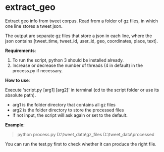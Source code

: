 # extract_geo
Extract geo info from tweet corpus. Read from a folder of gz files, in which one line stores a tweet json.

The output are separate gz files that store a json in each line, where the json contains [tweet_time, tweet_id, user_id, geo, coordinates, place, text].

**Requirements**:
1. To run the script, python 3 should be installed already.
2. Increase or decrease the number of threads (4 in default) in the process.py if necessary.

**How to use**:

Execute 'script.py [arg1] [arg2]' in terminal (cd to the script folder or use its absolute path).
* arg1 is the folder directory that contains all gz files
* arg2 is the folder directory to store the processed files
* If not input, the script will ask again or set to the default.

**Example**:
>python process.py D:\tweet_data\gz_files D:\tweet_data\processed

You can run the test.py first to check whether it can produce the right file.

